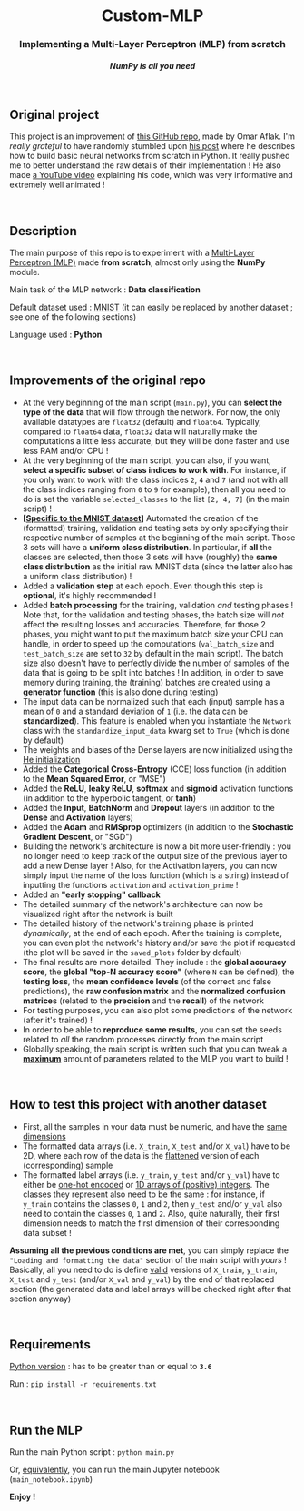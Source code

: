 <center><h1>Custom-MLP</h1></center>
<center><h3>Implementing a Multi-Layer Perceptron (MLP) from scratch</h3></center>
<center><h4><i>NumPy is all you need</i></h4></center>

<br/>

## Original project

This project is an improvement of [this GitHub repo](https://github.com/OmarAflak/Medium-Python-Neural-Network), made by Omar Aflak. I'm *really grateful* to have randomly stumbled upon [his post](https://towardsdatascience.com/math-neural-network-from-scratch-in-python-d6da9f29ce65) where he describes how to build basic neural networks from scratch in Python. It really pushed me to better understand the raw details of their implementation ! He also made [a YouTube video](https://www.youtube.com/watch?v=pauPCy_s0Ok) explaining his code, which was very informative and extremely well animated !

<br/>

## Description

The main purpose of this repo is to experiment with a [Multi-Layer Perceptron (MLP)](https://en.wikipedia.org/wiki/Multilayer_perceptron) made **from scratch**, almost only using the **NumPy** module.

Main task of the MLP network : **Data classification**

Default dataset used : [MNIST](https://en.wikipedia.org/wiki/MNIST_database) (it can easily be replaced by another dataset ; see one of the following sections)

Language used : **Python**

<br/>

## Improvements of the original repo

- At the very beginning of the main script (`main.py`), you can **select the type of the data** that will flow through the network. For now, the only available datatypes are `float32` (default) and `float64`. Typically, compared to `float64` data, `float32` data will naturally make the computations a little less accurate, but they will be done faster and use less RAM and/or CPU !
- At the very beginning of the main script, you can also, if you want, **select a specific subset of class indices to work with**. For instance, if you only want to work with the class indices `2`, `4` and `7` (and not with all the class indices ranging from `0` to `9` for example), then all you need to do is set the variable `selected_classes` to the list `[2, 4, 7]` (in the main script) !
- **[<ins>Specific to the MNIST dataset</ins>]** Automated the creation of the (formatted) training, validation and testing sets by only specifying their respective number of samples at the beginning of the main script. Those 3 sets will have a **uniform class distribution**. In particular, if **all** the classes are selected, then those 3 sets will have (roughly) the **same class distribution** as the initial raw MNIST data (since the latter also has a uniform class distribution) !
- Added a **validation step** at each epoch. Even though this step is **optional**, it's highly recommended !
- Added **batch processing** for the training, validation *and* testing phases ! Note that, for the validation and testing phases, the batch size will *not* affect the resulting losses and accuracies. Therefore, for those 2 phases, you might want to put the maximum batch size your CPU can handle, in order to speed up the computations (`val_batch_size` and `test_batch_size` are set to `32` by default in the main script). The batch size also doesn't have to perfectly divide the number of samples of the data that is going to be split into batches ! In addition, in order to save memory during training, the (training) batches are created using a **generator function** (this is also done during testing)
- The input data can be normalized such that each (input) sample has a mean of `0` and a standard deviation of `1` (i.e. the data can be **standardized**). This feature is enabled when you instantiate the `Network` class with the `standardize_input_data` kwarg set to `True` (which is done by default)
- The weights and biases of the Dense layers are now initialized using the [He initialization](https://machinelearningmastery.com/weight-initialization-for-deep-learning-neural-networks/#:~:text=The%20he%20initialization%20method%20is,of%20inputs%20to%20the%20node.)
- Added the **Categorical Cross-Entropy** (CCE) loss function (in addition to the **Mean Squared Error**, or "MSE")
- Added the **ReLU**, **leaky ReLU**, **softmax** and **sigmoid** activation functions (in addition to the hyperbolic tangent, or **tanh**)
- Added the **Input**, **BatchNorm** and **Dropout** layers (in addition to the **Dense** and **Activation** layers)
- Added the **Adam** and **RMSprop** optimizers (in addition to the **Stochastic Gradient Descent**, or "SGD")
- Building the network's architecture is now a bit more user-friendly : you no longer need to keep track of the output size of the previous layer to add a new Dense layer ! Also, for the Activation layers, you can now simply input the name of the loss function (which is a string) instead of inputting the functions `activation` and `activation_prime` !
- Added an **"early stopping" callback**
- The detailed summary of the network's architecture can now be visualized right after the network is built
- The detailed history of the network's training phase is printed *dynamically*, at the end of each epoch. After the training is complete, you can even plot the network's history and/or save the plot if requested (the plot will be saved in the `saved_plots` folder by default)
- The final results are more detailed. They include : the **global accuracy score**, the **global "top-N accuracy score"** (where `N` can be defined), the **testing loss**, the **mean confidence levels** (of the correct and false predictions), the **raw confusion matrix** and the **normalized confusion matrices** (related to the **precision** and the **recall**) of the network
- For testing purposes, you can also plot some predictions of the network (after it's trained) !
- In order to be able to **reproduce some results**, you can set the seeds related to *all* the random processes directly from the main script
- Globally speaking, the main script is written such that you can tweak a <ins>**maximum**</ins> amount of parameters related to the MLP you want to build !

<br/>

## How to test this project with another dataset

- First, all the samples in your data must be numeric, and have the <ins>same dimensions</ins>
- The formatted data arrays (i.e. `X_train`, `X_test` and/or `X_val`) have to be 2D, where each row of the data is the <ins>flattened</ins> version of each (corresponding) sample
- The formatted label arrays (i.e. `y_train`, `y_test` and/or `y_val`) have to either be <ins>one-hot encoded</ins> or <ins>1D arrays of (positive) integers</ins>. The classes they represent also need to be the same : for instance, if `y_train` contains the classes `0`, `1` and `2`, then `y_test` and/or `y_val` also need to contain the classes `0`, `1` and `2`. Also, quite naturally, their first dimension needs to match the first dimension of their corresponding data subset !

**Assuming all the previous conditions are met**, you can simply replace the `"Loading and formatting the data"` section of the main script with *yours* ! Basically, all you need to do is define <ins>valid</ins> versions of `X_train`, `y_train`, `X_test` and `y_test` (and/or `X_val` and `y_val`) by the end of that replaced section (the generated data and label arrays will be checked right after that section anyway)

<br/>

## Requirements

<ins>Python version</ins> : has to be greater than or equal to **`3.6`**

Run : `pip install -r requirements.txt`

<br/>

## Run the MLP

Run the main Python script : `python main.py`

Or, <ins>equivalently</ins>, you can run the main Jupyter notebook (`main_notebook.ipynb`)

**Enjoy !**
